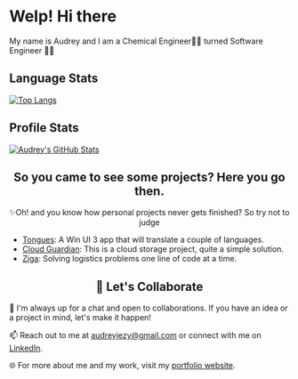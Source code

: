<h1>Welp! Hi there</h1>
My name is Audrey and I am a Chemical Engineer👩‍🔬 turned Software Engineer 👩‍💻

## Language Stats
[![Top Langs](https://github-readme-stats.vercel.app/api/top-langs/?username=audrey-roe&theme=light)](https://github.com/audrey-roe)

## Profile Stats

<!-- ![Audrey's GitHub stats](https://github-readme-stats.vercel.app/api?username=audrey-roe&show_icons=true&theme=radical) -->
[![Audrey's GitHub Stats](https://github-readme-stats.vercel.app/api?username=audrey-roe&show_icons=true&title_color=fff&icon_color=79ff97&text_color=9f9f9f&bg_color=151515)](https://github.com/audrey-roe)

<h2 align="center">So you came to see some projects? Here you go then.</h2>

<p align="center">
  ✨Oh! and you know how personal projects never gets finished? So try not to judge
</p>

- [Tongues](https://github.com/audrey-roe/Tongue): A Win UI 3 app that will translate a couple of languages.
- [Cloud Guardian](https://github.com/audrey-roe/cloud-test): This is a cloud storage project, quite a simple solution.
- [Ziga](https://github.com/audrey-roe/ziga-mobile/tree/master): Solving logistics problems one line of code at a time.

<h2 align="center">🚀 Let's Collaborate</h2>

💬 I'm always up for a chat and open to collaborations. If you have an idea or a project in mind, let's make it happen!

📫 Reach out to me at audreyjezy@gmail.com or connect with me on [LinkedIn](https://www.linkedin.com/in/ogonna-ezeonyedika-7b8686175).

🌐 For more about me and my work, visit my [portfolio website](https://audrey-roe.github.io/my-portfolio/).

